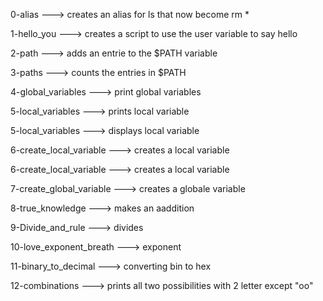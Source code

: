
0-alias ---> creates an alias for ls that now become rm *


1-hello_you ---> creates a script to use the user variable to say hello


2-path ---> adds an entrie to the $PATH variable


3-paths ---> counts the entries in $PATH


4-global_variables ---> print global variables


5-local_variables ---> prints local variable


5-local_variables ---> displays local variable


6-create_local_variable ---> creates a local variable


6-create_local_variable ---> creates a local variable


7-create_global_variable ---> creates a globale variable


8-true_knowledge ---> makes an aaddition


9-Divide_and_rule ---> divides


10-love_exponent_breath ---> exponent


11-binary_to_decimal ---> converting bin to hex


12-combinations ---> prints all two possibilities with 2 letter except "oo"

